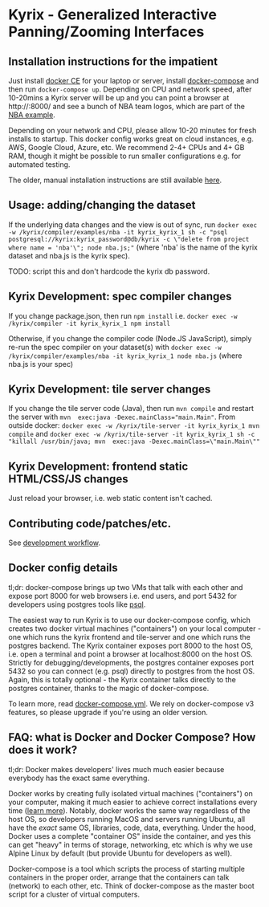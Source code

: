 
# Kyrix - Generalized Interactive Panning/Zooming Interfaces

## Installation instructions for the impatient

Just install [docker CE](https://docs.docker.com/install/) for your laptop or server,
install [docker-compose](https://docs.docker.com/compose/install/) and then run `docker-compose up`.
Depending on CPU and network speed, after 10-20mins a Kyrix server will be up and you can point a
browser at http://<computer>:8000/ and see a bunch of NBA team logos, which are part of the
[NBA example](https://github.com/tracyhenry/Kyrix/tree/master/compiler/examples/nba).

Depending on your network and CPU, please allow 10-20 minutes for fresh installs to startup.
This docker config works great on cloud instances, e.g. AWS, Google Cloud, Azure, etc.
We recommend 2-4+ CPUs and 4+ GB RAM, though it might be possible to run smaller configurations
e.g. for automated testing.

The older, manual installation instructions are still available [here](INSTALL.md).


## Usage: adding/changing the dataset

<!-- TODO: this is more of a placeholder until we can be more specific, e.g. how to know if "out of sync" -->

If the underlying data changes and the view is out of sync, run `docker exec -w /kyrix/compiler/examples/nba -it kyrix_kyrix_1 sh -c "psql postgresql://kyrix:kyrix_password@db/kyrix -c \"delete from project where name = 'nba'\"; node nba.js;"`
(where 'nba' is the name of the kyrix dataset and nba.js is the kyrix spec).

TODO: script this and don't hardcode the kyrix db password.


## Kyrix Development: spec compiler changes

If you change package.json, then run `npm install` i.e. `docker exec -w /kyrix/compiler -it kyrix_kyrix_1 npm install`

Otherwise, if you change the compiler code (Node.JS JavaScript), simply re-run the spec compiler on your dataset(s) with `docker exec -w /kyrix/compiler/examples/nba -it kyrix_kyrix_1 node nba.js` (where nba.js is your spec)


## Kyrix Development: tile server changes

If you change the tile server code (Java), then run `mvn compile` and restart the server with `mvn  exec:java -Dexec.mainClass="main.Main"`. From outside docker: `docker exec -w /kyrix/tile-server -it kyrix_kyrix_1 mvn compile` and `docker exec -w /kyrix/tile-server -it kyrix_kyrix_1 sh -c "killall /usr/bin/java; mvn  exec:java -Dexec.mainClass=\"main.Main\""`


## Kyrix Development: frontend static HTML/CSS/JS changes

Just reload your browser, i.e. web static content isn't cached.


## Contributing code/patches/etc.

See [development workflow](https://github.com/tracyhenry/Kyrix/wiki/Development-Workflow).


## Docker config details

tl;dr: docker-compose brings up two VMs that talk with each other and expose port 8000 for
web browsers i.e. end users, and port 5432 for developers using postgres tools like
[psql](https://www.postgresql.org/docs/current/app-psql.html).

The easiest way to run Kyrix is to use our docker-compose config, which creates two docker virtual
machines ("containers") on your local computer - one which runs the kyrix frontend and tile-server
and one which runs the postgres backend.  The Kyrix container exposes port 8000 to the host OS,
i.e. open a terminal and point a browser at localhost:8000 on the host OS. Strictly for
debugging/developments, the postgres container exposes port 5432 so you can connect (e.g. psql)
directly to postgres from the host OS. Again, this is totally optional - the Kyrix container
talks directly to the postgres container, thanks to the magic of docker-compose.

To learn more, read [docker-compose.yml](docker-compose.yml). We rely on docker-compose v3 features,
so please upgrade if you're using an older version.


## FAQ: what is Docker and Docker Compose? How does it work?

tl;dr: Docker makes developers' lives much much easier because everybody has the exact same everything.

Docker works by creating fully isolated virtual machines ("containers") on your computer, making it much
easier to achieve correct installations every time ([learn more](https://opensource.com/resources/what-docker)).
Notably, docker works the same way regardless of the host OS, so developers running MacOS and servers running
Ubuntu, all have the *exact* same OS, libraries, code, data, everything. Under the hood, Docker uses a
complete "container OS" inside the container, and yes this can get "heavy" in terms of storage, networking,
etc which is why we use Alpine Linux by default (but provide Ubuntu for developers as well).

Docker-compose is a tool which scripts the process of starting multiple containers in the proper order,
arrange that the containers can talk (network) to each other, etc. Think of docker-compose as the master
boot script for a cluster of virtual computers.


